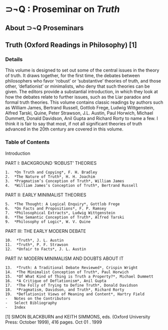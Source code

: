 ⊃¬Q : Proseminar on *Truth*
===========================

About ⊃¬Q Proseminars
---------------------

Truth (Oxford Readings in Philosophy) [1]
-----------------------------------------

### Details

This volume is designed to set out some of the central issues in the
theory of truth. It draws together, for the first time, the debates
between philosophers who favor ‘robust’ or ‘substantive’ theories of
truth, and those other, ‘deflationist’ or minimalists, who deny that
such theories can be given. The editors provide a substantial
introduction, in which they look at how the debates relate to further
issues, such as the Liar paradox and formal truth theories. This volume
contains classic readings by authors such as William James, Bertrand
Russell, Gottlob Frege, Ludwig Wittgenstein, Alfred Tarski, Quine, Peter
Strawson, J.L. Austin, Paul Horwich, Michael Dummett, Donald Davidson,
Anil Gupta and Richard Rorty to name a few. I think it is fair to say
that most, if not all significant theories of truth advanced in the 20th
century are covered in this volume.

### Table of Contents

Introduction

PART I: BACKGROUND ‘ROBUST’ THEORIES

    1.  *On Truth and Copying*, F. H. Bradley
    2.  *The Nature of Truth*, H. H. Joachim
    3.  *Pragmatism’s Conception of Truth*, William James
    4.  *William James’s Conception of Truth*, Bertrand Russell

PART II: EARLY MINIMALIST THEORIES

    5.  *The Thought: A Logical Enquiry*, Gottlob Frege
    6.  *On Facts and Propositions*, F. P. Ramsey
    7.  *Philosophical Extracts*, Ludwig Wittgenstein
    8.  *The Semantic Conception of Truth*, Alfred Tarski
    9.  *Philosophy of Logic*, W. V. Quine

PART III: THE EARLY MODERN DEBATE

    10.  *Truth*, J. L. Austin
    11.  *Truth*, P. F. Strawson
    12.  *Unfair to Facts*, J. L. Austin

PART IV: MODERN MINIMALISM AND DOUBTS ABOUT IT

    13.  *Truth: A Traditional Debate Reviewed*, Crispin Wright
    14.  *The Minimalist Conception of Truth*, Paul Horwich
    15.  *Of What Kind of Thing is Truth a Property?*, Michael Dummett
    16.  *A Critique of Deflationism*, Anil Gupta
    17.  *The Folly of Trying to Define Truth*, Donald Davidson
    18.  *Pragmatism, Davidson, and Truth*, Richard Rorty
    19.  *Deflationist Views of Meaning and Content*, Hartry Field
    -   Notes on the Contributors
    -   Select Bibliography
    -   Index

[1] SIMON BLACKBURN and KEITH SIMMONS, eds. (Oxford University Press:
October 1999), 416 pages. Oct 01 . 1999
